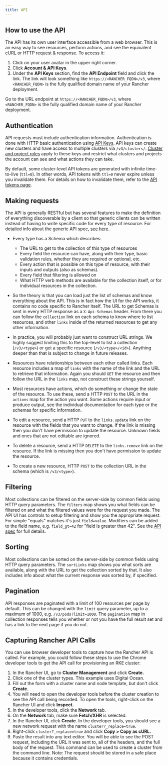```yaml
---
title: API
---
```


<head>
  <link rel="canonical" href="https://ranchermanager.docs.rancher.com/pages-for-subheaders/about-the-api"/>
</head>

## How to use the API

The API has its own user interface accessible from a web browser.  This is an easy way to see resources, perform actions, and see the equivalent cURL or HTTP request & response.  To access it:

<Tabs>
<TabItem value="Rancher v2.6.4+">

1. Click on your user avatar in the upper right corner.
1. Click  **Account & API Keys**.
1. Under the **API Keys** section, find the **API Endpoint** field and click the link. The link will look something like `https://<RANCHER_FQDN>/v3`, where `<RANCHER_FQDN>` is the fully qualified domain name of your Rancher deployment.

</TabItem>
<TabItem value="Rancher before v2.6.4">

Go to the URL endpoint at `https://<RANCHER_FQDN>/v3`, where `<RANCHER_FQDN>` is the fully qualified domain name of your Rancher deployment.

</TabItem>
</Tabs>

## Authentication

API requests must include authentication information.  Authentication is done with HTTP basic authentication using [API Keys](../user-settings/api-keys.md). API keys can create new clusters and have access to multiple clusters via `/v3/clusters/`. [Cluster and project roles](../../how-to-guides/new-user-guides/authentication-permissions-and-global-configuration/manage-role-based-access-control-rbac/cluster-and-project-roles.md) apply to these keys and restrict what clusters and projects the account can see and what actions they can take.

By default, some cluster-level API tokens are generated with infinite time-to-live (`ttl=0`). In other words, API tokens with `ttl=0` never expire unless you invalidate them. For details on how to invalidate them, refer to the [API tokens page](api-tokens.md).

## Making requests

The API is generally RESTful but has several features to make the definition of everything discoverable by a client so that generic clients can be written instead of having to write specific code for every type of resource.  For detailed info about the generic API spec, [see here](https://github.com/rancher/api-spec/blob/master/specification.md).

- Every type has a Schema which describes:
  - The URL to get to the collection of this type of resources
  - Every field the resource can have, along with their type, basic validation rules, whether they are required or optional, etc.
  - Every action that is possible on this type of resource, with their inputs and outputs (also as schemas).
  - Every field that filtering is allowed on
  - What HTTP verb methods are available for the collection itself, or for individual resources in the collection.


- So the theory is that you can load just the list of schemas and know everything about the API.  This is in fact how the UI for the API works, it contains no code specific to Rancher itself.  The URL to get Schemas is sent in every HTTP response as a `X-Api-Schemas` header.  From there you can follow the `collection` link on each schema to know where to list resources, and other `links` inside of the returned resources to get any other information.

- In practice, you will probably just want to construct URL strings.  We highly suggest limiting this to the top-level to list a collection (`/v3/<type>`) or get a specific resource (`/v3/<type>/<id>`).  Anything deeper than that is subject to change in future releases.

- Resources have relationships between each other called links.  Each resource includes a map of `links` with the name of the link and the URL to retrieve that information.  Again you should `GET` the resource and then follow the URL in the `links` map, not construct these strings yourself.

- Most resources have actions, which do something or change the state of the resource.  To use these, send a HTTP `POST` to the URL in the `actions` map for the action you want.  Some actions require input or produce output, see the individual documentation for each type or the schemas for specific information.

- To edit a resource, send a HTTP `PUT` to the `links.update` link on the resource with the fields that you want to change.  If the link is missing then you don't have permission to update the resource. Unknown fields and ones that are not editable are ignored.

- To delete a resource, send a HTTP `DELETE` to the `links.remove` link on the resource.  If the link is missing then you don't have permission to update the resource.

- To create a new resource, HTTP `POST` to the collection URL in the schema (which is `/v3/<type>`).

## Filtering

Most collections can be filtered on the server-side by common fields using HTTP query parameters.  The `filters` map shows you what fields can be filtered on and what the filtered values were for the request you made.  The API UI has controls to setup filtering and show you the appropriate request.  For simple "equals" matches it's just `field=value`.  Modifiers can be added to the field name, e.g. `field_gt=42` for "field is greater than 42".  See the [API spec](https://github.com/rancher/api-spec/blob/master/specification.md#filtering) for full details.

## Sorting

Most collections can be sorted on the server-side by common fields using HTTP query parameters.  The `sortLinks` map shows you what sorts are available, along with the URL to get the collection sorted by that.  It also includes info about what the current response was sorted by, if specified.

## Pagination

API responses are paginated with a limit of 100 resources per page by default.  This can be changed with the `limit` query parameter, up to a maximum of 1000, e.g. `/v3/pods?limit=1000`.  The `pagination` map in collection responses tells you whether or not you have the full result set and has a link to the next page if you do not.

## Capturing Rancher API Calls

You can use browser developer tools to capture how the Rancher API is called. For example, you could follow these steps to use the Chrome developer tools to get the API call for provisioning an RKE cluster:

1. In the Rancher UI, go to **Cluster Management** and click **Create.**
1. Click one of the cluster types. This example uses Digital Ocean.
1. Fill out the form with a cluster name and node template, but don't click **Create**.
1. You will need to open the developer tools before the cluster creation to see the API call being recorded. To open the tools, right-click on the Rancher UI and click **Inspect.**
1. In the developer tools, click the **Network** tab.
1. On the **Network** tab, make sure **Fetch/XHR** is selected.
1. In the Rancher UI, click **Create**. In the developer tools, you should see a new network request with the name `cluster?_replace=true`.
1. Right-click `cluster?_replace=true` and click **Copy > Copy as cURL.**
1. Paste the result into any text editor. You will be able to see the POST request, including the URL it was sent to, all of the headers, and the full body of the request. This command can be used to create a cluster from the command line. Note: The request should be stored in a safe place because it contains credentials.
